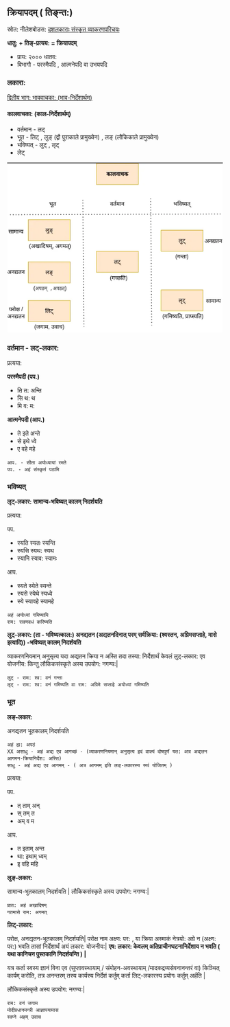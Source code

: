 
## क्रियापदम् ( तिङ्न्त:)

स्रोत: नीलेशबोडस: [दशलकाराः संस्कृत व्याकरणपरिचयः](https://www.youtube.com/watch?v=Aad0AWA37e8)

**धातु: + तिङ्-प्रत्यय: = क्रियापदम्**
- प्राय: २००० धातव:
- विभागौ - परस्मैपदि , आत्मनेपदि वा उभयपदि



### लकारा:

[द्वितीय भाग: भाववाचका: (भाव-निर्देशार्थम्)](./?t=verb-bhav)

#### कालवाचका: (काल-निर्देशार्थम्)

- वर्तमान - लट्
- भूत - लिट् , लुङ् (द्वौ पुराकाले प्रामुख्येन) , लङ् (लौकिकाले प्रामुख्येन)
- भविष्यत् - लुट् , लृट्
- लेट्

![kaal verbs](./imgs/kaal-verbs.png)



### वर्तमान - लट्-लकार:

प्रत्यया:

**परस्मैपदी (पप.)**

- ति त: अन्ति
- सि थ: थ
- मि व: म: 

**आत्मनेपदी (आप.)**

- ते  इते  अन्ते
- से  इथे  ध्वे
- ए  वहे  महे

```
आप. - सीता अयोध्यायां रमते
पप. - अहं संस्कृतं पठामि
```

### भविष्यत्

**लृट्-लकार: सामान्य-भविष्यत् कालम् निदर्शयति**

प्रत्यया:

पप.
- स्यति स्यतः स्यन्ति
- स्यसि स्यथ: स्यथ
- स्यामि स्याव: स्यामः

आप.
- स्यते स्येते स्यन्ते
- स्यसे स्येथे स्यध्वे
- स्ये स्यावहे स्यामहे

```
अहं अयोध्यां गमिष्यामि
राम: रावणवधं करिष्यति 
```

**लुट्-लकार: (ता - भविष्यत्काल:) अनद्यतन (अद्यतनदिनात् परम् सर्वक्रिया: (श्वस्तन, अग्रिमसप्ताहे, मासे इत्यादि)) -भविष्यत् कालम् निदर्शयति**

व्याकरणनियमान् अनुसृत्य यदा अद्यतन क्रिया न अस्ति तदा तस्या: निर्देशार्थं केवलं लुट्-लकार: एव योजनीय: किन्तु लौकिकसंस्कृते अस्य उपयोग: नगण्य:| 
```
लुट् - राम: श्व: वनं गन्ता
लृट् - राम: श्व: वनं गमिष्यति वा राम: अग्रिमे सप्ताहे अयोध्यां गमिष्यति
```

### भूत

**लङ्-लकार:**

अनद्यतन भूतकालम् निदर्शयति

```
अहं ह्य: अपठं
XX असाधु - अहं अद्य एव आगच्छं - (व्याकरणनियमान् अनुसृत्य इदं वाक्यं दोषपुर्णं यत: अत्र अद्यतन आगमन-क्रियानिर्देश: अस्ति)
साधु - अहं अद्य एव आगमम् - ( अत्र आगमम् इति लङ्-लकारस्य रूपं योजितम् )
```

प्रत्यया:

पप.
- त् ताम् अन्
- स् तम् त
- अम् व म

आप.
- त इताम् अन्त
- था: इथाम् ध्वम्
- इ वहि महि



**लुङ्-लकार:**

सामान्य-भुतकालम् निदर्शयति | लौकिकसंस्कृते अस्य उपयोग: नगण्य:|

```
प्रात: अहं अखादिषम्
गतमासे राम: अगमत्
```

**लिट्-लकार:**

परोक्ष, अनद्यतन-भूतकालम् निदर्शयति| परोक्ष नाम अक्ष्ण: पर: , या क्रिया अस्माकं नेत्रयो: अग्रे न (अक्ष्ण: पर:) भवति तासां निर्देशार्थं अयं लकार: योजनीय:| **एष: लकार: केवलम् अतिप्राचीनघटनानिर्देशाय न भवति ( यथा कानिचन पुस्तकानि निदर्शयन्ति ) |**

यत्र कर्ता स्वस्य ज्ञानं विना एव (सुप्तावस्थायाम् / संमोहन-अवस्थायाम् /मादकद्रव्यसेवनानन्तरं वा) किञ्चित् कार्यम् करोति, तत्र अनन्तरम् तस्य कार्यस्य निर्देशं कर्तुम् कर्ता लिट्-लकारस्य प्रयोगः कर्तुम् अर्हति |

लौकिकसंस्कृते अस्य उपयोग: नगण्य:|

```
राम: वनं जगाम
मोदीप्रधानमन्त्री आज्ञापयामास
स्वप्ने अहम् उवाच
```

